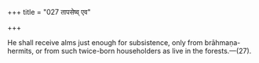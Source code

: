 +++
title = "027 तापसेष्व् एव"

+++

He shall receive alms just enough for subsistence, only from brāhmaṇa-hermits, or from such twice-born householders as live in the forests.—(27).